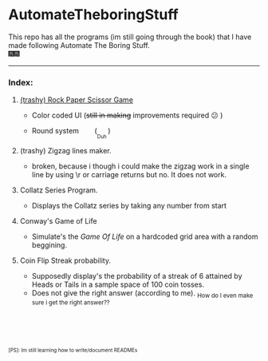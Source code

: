 # AutomateTheboringStuff
This repo has all the programs (im still going through the book) that I have made following Automate The Boring Stuff.\
:fireworks::fireworks:

-----------------------------



### Index:
1. [(trashy) Rock Paper Scissor Game](https://github.com/RoguedBear/AutomateTheboringStuff/blob/master/trashy%20RockPaper%20game.py "(trashy) Rock Paper Scissor Game")
   - Color coded UI (~~still in making~~ improvements required :confused: )

   - Round system &nbsp;&nbsp;&nbsp;&nbsp;&nbsp;&nbsp; (<sub><sub><sub><font size = '0.5'>Duh </font></sub></sub></sub>)


2. (trashy) Zigzag lines maker.
    - broken, because i though i could make the zigzag work in a single line by using \r or carriage returns but no. It does not work.

3. Collatz Series Program.
   - Displays the Collatz series by taking any number from start

4. Conway's Game of Life
   - Simulate's the <i>Game Of Life</i> on a hardcoded grid area with a random beggining.

5. Coin Flip Streak probability.
   - Supposedly display's the probability of a streak of 6 attained by Heads or Tails in a sample space of 100 coin tosses.
   - Does not give the right answer (according to me). <sub>How do I even make sure i get the right answer??</sub>

\
\
\
\
<sub><sub><font size ='1.5'> [PS]: Im still learning how to write/document READMEs</sub></sub>
